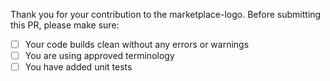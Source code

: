 Thank you for your contribution to the marketplace-logo. 
Before submitting this PR, please make sure:

- [ ] Your code builds clean without any errors or warnings
- [ ] You are using approved terminology
- [ ] You have added unit tests
